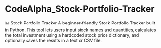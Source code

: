 # CodeAlpha_Stock-Portfolio-Tracker
📊 Stock Portfolio Tracker  A beginner-friendly Stock Portfolio Tracker built in Python. This tool lets users input stock names and quantities, calculates the total investment using a hardcoded stock price dictionary, and optionally saves the results in a text or CSV file.
